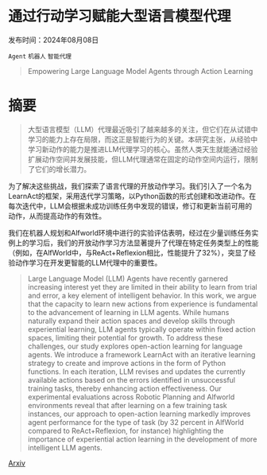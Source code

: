 # 通过行动学习赋能大型语言模型代理

发布时间：2024年08月08日

`Agent` `机器人` `智能代理`

> Empowering Large Language Model Agents through Action Learning

# 摘要

> 大型语言模型（LLM）代理最近吸引了越来越多的关注，但它们在从试错中学习的能力上存在局限，而这正是智能行为的关键。本研究主张，从经验中学习新动作的能力是推进LLM代理学习的核心。虽然人类天生就能通过经验扩展动作空间并发展技能，但LLM代理通常在固定的动作空间内运行，限制了它们的增长潜力。

为了解决这些挑战，我们探索了语言代理的开放动作学习。我们引入了一个名为LearnAct的框架，采用迭代学习策略，以Python函数的形式创建和改进动作。在每次迭代中，LLM会根据未成功训练任务中发现的错误，修订和更新当前可用的动作，从而提高动作的有效性。

我们在机器人规划和Alfworld环境中进行的实验评估表明，经过在少量训练任务实例上的学习后，我们的开放动作学习方法显著提升了代理在特定任务类型上的性能（例如，在AlfWorld中，与ReAct+Reflexion相比，性能提升了32%），突显了经验动作学习在开发更智能的LLM代理中的重要性。

> Large Language Model (LLM) Agents have recently garnered increasing interest yet they are limited in their ability to learn from trial and error, a key element of intelligent behavior. In this work, we argue that the capacity to learn new actions from experience is fundamental to the advancement of learning in LLM agents. While humans naturally expand their action spaces and develop skills through experiential learning, LLM agents typically operate within fixed action spaces, limiting their potential for growth. To address these challenges, our study explores open-action learning for language agents. We introduce a framework LearnAct with an iterative learning strategy to create and improve actions in the form of Python functions. In each iteration, LLM revises and updates the currently available actions based on the errors identified in unsuccessful training tasks, thereby enhancing action effectiveness. Our experimental evaluations across Robotic Planning and Alfworld environments reveal that after learning on a few training task instances, our approach to open-action learning markedly improves agent performance for the type of task (by 32 percent in AlfWorld compared to ReAct+Reflexion, for instance) highlighting the importance of experiential action learning in the development of more intelligent LLM agents.

[Arxiv](https://arxiv.org/abs/2402.15809)